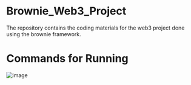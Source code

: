 # Brownie_Web3_Project
The repository contains the coding materials for the web3 project done using the brownie framework.

# Commands for Running
![image](https://user-images.githubusercontent.com/68814937/217435228-54ccbb36-4761-434a-99cb-dffefb941329.png)

